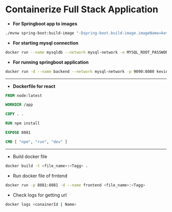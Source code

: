 # Containerize Full Stack Application

- **For Springboot app to images**
```sh
./mvnw spring-boot:build-image "-Dspring-boot.build-image.imageName=kevin0403/blogvista"
```

- **For starting mysql connection**
```sh
docker run --name mysqldb --network mysql-network -e MYSQL_ROOT_PASSWORD=root -e MYSQL_DATABASE=XYZ -d mysql
```
- **For running springboot application**
```sh
docker run -d --name backend --network mysql-network -p 9090:8080 kevin0403/blogvista
```
---
- **Dockerfile for react**
```dockerfile
FROM node:latest

WORKDIR /app

COPY . .

RUN npm install

EXPOSE 8081

CMD [ "npm", "run", "dev" ]
```
---

- Build docker file 
```sh
docker build -t <file_name>:<Tagg> .
```

- Run docker file of frntend
```sh
docker run -p 8081:8081 -d --name frontend <file_name>:<Tagg>
```

- Check logs for getting url 
```sh
docker logs <conainerId | Name>
```
